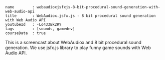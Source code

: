```
name		: webaudioxjsfxjs-8-bit-procedural-sound-generation-with-web-audio-api
title		: WebAudiox.jsfx.js - 8 bit procedural sound generation with Web Audio API
youtubeId	: -Lo433Bk2RY
tags		: [sounds, gamedev]
courseData	: true
```

This is a screencast about WebAudiox and 8 bit procedural sound generation.
We use jsfx.js library to play funny game sounds with Web Audio API.
